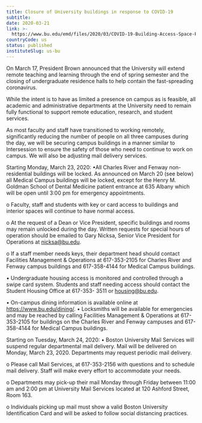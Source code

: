 ```yaml
---
title: Closure of University buildings in response to COVID-19
subtitle: 
date: 2020-03-21
link: >-
  https://www.bu.edu/emd/files/2020/03/COVID-19-Building-Access-Space-Policy.pdf
countryCode: us
status: published
instituteSlug: us-bu
---
```

On March 17, President Brown announced that the University will extend remote teaching and learning through the end of spring semester and the closing of undergraduate residence halls to help contain the fast-spreading coronavirus.

While the intent is to have as limited a presence on campus as is feasible, all academic and administrative departments at the University need to remain fully functional to support remote education, research, and student services.

As most faculty and staff have transitioned to working remotely, significantly reducing the number of people on all three campuses during the day, we will be securing campus buildings in a manner similar to Intersession to ensure the safety of those who need to continue to work on campus. We will also be adjusting mail delivery services.

Starting Monday, March 23, 2020:
•All Charles River and Fenway non-residential buildings will be locked. As announced on March 20 (see below) all Medical Campus buildings will be locked, except for the Henry M. Goldman School of Dental Medicine patient entrance at 635 Albany which will be open until 3:00 pm for emergency appointments.

o Faculty, staff and students with key or card access to buildings and interior spaces will continue to have normal access.

o At the request of a Dean or Vice President, specific buildings and rooms may remain unlocked during the day. Written requests for special hours of operation should be emailed to Gary Nicksa, Senior Vice President for Operations at nicksa@bu.edu.

o If a staff member needs keys, their department head should contact Facilities Management & Operations at 617-353-2105 for Charles River and Fenway campus buildings and 617-358-4144 for Medical Campus buildings.


• Undergraduate housing access is monitored and controlled through a swipe card system. Students and staff needing access should contact the Student Housing Office at 617-353- 3511 or housing@bu.edu.

• On-campus dining information is available online at https://www.bu.edu/dining/.
• Locksmiths will be available for emergencies and may be reached by calling Facilities Management & Operations at 617-353-2105 for buildings on the Charles River and Fenway campuses and 617-358-4144 for Medical Campus buildings.

Starting on Tuesday, March 24, 2020:
• Boston University Mail Services will suspend regular departmental mail delivery. Mail will be delivered on Monday, March 23, 2020. Departments may request periodic mail delivery. 

o Please call Mail Services, at 617-353-2156 with questions and to schedule mail delivery. Staff will make every effort to accommodate your needs.

o Departments may pick-up their mail Monday through Friday between 11:00 am and 2:00 pm at University Mail Services located at 120 Ashford Street, Room 163.

o Individuals picking up mail must show a valid Boston University Identification Card
and will be asked to follow social distancing practices. 
